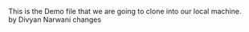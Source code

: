 This is the Demo file that we are going to clone into our local machine. <br> by Divyan Narwani 
changes